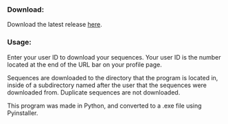 ### Download:

Download the latest release [here](https://github.com/Murasagi/SequenceGrabber/releases).

### Usage: 
Enter your user ID to download your sequences. Your user ID is the number located at the end of the URL bar on your profile page.

Sequences are downloaded to the directory that the program is located in, inside of a subdirectory named after the user that the sequences were downloaded from. Duplicate sequences are not downloaded.

This program was made in Python, and converted to a .exe file using Pyinstaller.
